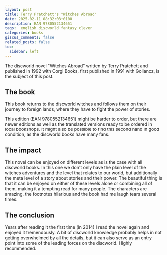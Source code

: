 ```yaml
---
layout: post
title: Terry Pratchett's "Witches Abroad"
date: 2025-02-11 08:32:03+0100
description: EAN 9780552134651
tags:  english discworld fantasy clever
categories: books
giscus_comments: false
related_posts: false
toc:
  sidebar: left
---
```


The discworld novel "Witches Abroad" written by Terry Pratchett and published in 1992 with Corgi Books, first published in 1991 with Gollancz, is the subject of this post.

## The book

This book returns to the discworld witches and follows them on their journey to foreign lands, where they have to fight the power of stories.

This edition (EAN 9780552134651) might be harder to order, but there are newer editions as well as the translated versions ready to be ordered in local bookshops. It might also be possible to find this second hand in good condition, as the discworld books have many fans.


## The impact

This novel can be enjoyed on different levels as is the case with all discworld books. In this one we don't only have the plain level of the witches adventures and the level that relates to our world, but additionally the meta level of a story about stories and their power. 
The beautiful thing is that it can be enjoyed on either of these levels alone or combining all of them, making it a tempting read for many people. 
The characters are amazing, the footnotes hilarious and the book had me laugh tears several times.


## The conclusion

Years after reading it the first time (in 2014) I read the novel again and enjoyed it tremendously. A bit of discworld knowledge probably helps in not getting overwhelmed by all the details, but it can also serve as an entry point into some of the leading forces on the discworld. Highly recommended.
